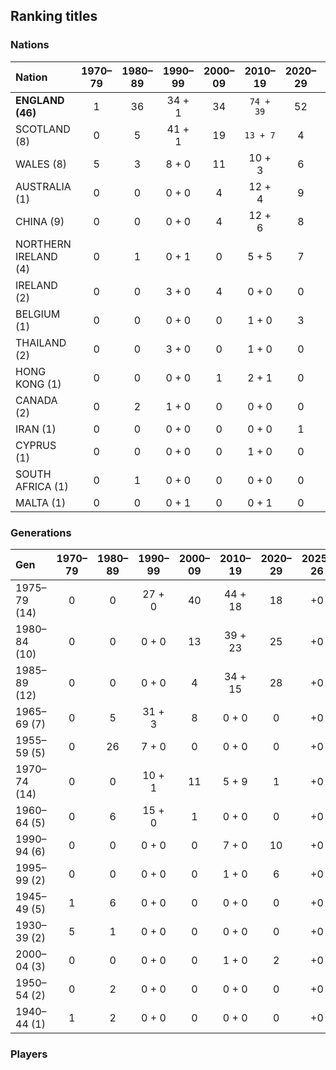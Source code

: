 ## Ranking titles

### Nations

| Nation | 1970–79 | 1980–89 | 1990–99 | 2000–09 | 2010–19 | 2020–29 | 2025–26 | 1970–2029 |
| :---------- | :-----: | :-----: | :-----: | :-----: | :-----: | :-----: | :-----: | :-----: |
| **ENGLAND (46)** | 1 | 36 | 34 + 1 | 34 | `74 + 39` | 52 | +0 | 231 + 40 |
| SCOTLAND (8) | 0 | 5 | 41 + 1 | 19 | `13 + 7` | 4 | +0 | 82 + 8 |
| WALES (8) | 5 | 3 | 8 + 0 | 11 | 10 + 3 | 6 | +0 | 43 + 3 |
| AUSTRALIA (1) | 0 | 0 | 0 + 0 | 4 | 12 + 4 | 9 | +0 | 25 + 4 |
| CHINA (9) | 0 | 0 | 0 + 0 | 4 | 12 + 6 | 8 | +0 | 24 + 6 |
| NORTHERN IRELAND (4) | 0 | 1 | 0 + 1 | 0 | 5 + 5 | 7 | +0 | 13 + 6 |
| IRELAND (2) | 0 | 0 | 3 + 0 | 4 | 0 + 0 | 0 | +0 | 7 + 0 |
| BELGIUM (1) | 0 | 0 | 0 + 0 | 0 | 1 + 0 | 3 | +0 | 4 + 0 |
| THAILAND (2) | 0 | 0 | 3 + 0 | 0 | 1 + 0 | 0 | +0 | 4 + 0 |
| HONG KONG (1) | 0 | 0 | 0 + 0 | 1 | 2 + 1 | 0 | +0 | 3 + 1 |
| CANADA (2) | 0 | 2 | 1 + 0 | 0 | 0 + 0 | 0 | +0 | 3 + 0 |
| IRAN (1) | 0 | 0 | 0 + 0 | 0 | 0 + 0 | 1 | +0 | 1 + 0 |
| CYPRUS (1) | 0 | 0 | 0 + 0 | 0 | 1 + 0 | 0 | +0 | 1 + 0 |
| SOUTH AFRICA (1) | 0 | 1 | 0 + 0 | 0 | 0 + 0 | 0 | +0 | 1 + 0 |
| MALTA (1) | 0 | 0 | 0 + 1 | 0 | 0 + 1 | 0 | +0 | 0 + 1 |



### Generations

| Gen | 1970–79 | 1980–89 | 1990–99 | 2000–09 | 2010–19 | 2020–29 | 2025–26 | 1970–2029 |
| :---------- | :-----: | :-----: | :-----: | :-----: | :-----: | :-----: | :-----: | :-----: |
| 1975–79 (14) | 0 | 0 | 27 + 0 | 40 | 44 + 18 | 18 | +0 | 129 + 18 |
| 1980–84 (10) | 0 | 0 | 0 + 0 | 13 | 39 + 23 | 25 | +0 | 77 + 23 |
| 1985–89 (12) | 0 | 0 | 0 + 0 | 4 | 34 + 15 | 28 | +0 | 66 + 15 |
| 1965–69 (7) | 0 | 5 | 31 + 3 | 8 | 0 + 0 | 0 | +0 | 44 + 3 |
| 1955–59 (5) | 0 | 26 | 7 + 0 | 0 | 0 + 0 | 0 | +0 | 33 + 0 |
| 1970–74 (14) | 0 | 0 | 10 + 1 | 11 | 5 + 9 | 1 | +0 | 27 + 10 |
| 1960–64 (5) | 0 | 6 | 15 + 0 | 1 | 0 + 0 | 0 | +0 | 22 + 0 |
| 1990–94 (6) | 0 | 0 | 0 + 0 | 0 | 7 + 0 | 10 | +0 | 17 + 0 |
| 1995–99 (2) | 0 | 0 | 0 + 0 | 0 | 1 + 0 | 6 | +0 | 7 + 0 |
| 1945–49 (5) | 1 | 6 | 0 + 0 | 0 | 0 + 0 | 0 | +0 | 7 + 0 |
| 1930–39 (2) | 5 | 1 | 0 + 0 | 0 | 0 + 0 | 0 | +0 | 6 + 0 |
| 2000–04 (3) | 0 | 0 | 0 + 0 | 0 | 1 + 0 | 2 | +0 | 3 + 0 |
| 1950–54 (2) | 0 | 2 | 0 + 0 | 0 | 0 + 0 | 0 | +0 | 2 + 0 |
| 1940–44 (1) | 1 | 2 | 0 + 0 | 0 | 0 + 0 | 0 | +0 | 2 + 0 |



### Players